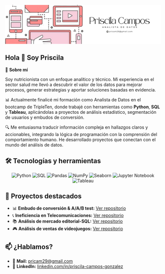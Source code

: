 ![Banner de Priscila Campos](./banner_priscila.png)

## Hola 👋 Soy Priscila

🧠 **Sobre mí**

Soy nutricionista con un enfoque analítico y técnico. Mi experiencia en el sector salud me llevó a descubrir el valor de los datos para mejorar procesos, generar estrategias y aportar soluciones basadas en evidencia.

📊 Actualmente finalicé mi formación como Analista de Datos en el bootcamp de TripleTen, donde trabajé con herramientas como **Python**, **SQL** y **Tableau**, aplicándolas a proyectos de análisis estadístico, segmentación de usuarios y embudos de conversión.

🔍 Me entusiasma traducir información compleja en hallazgos claros y accionables, integrando la lógica de programación con la comprensión del comportamiento humano. He desarrollado proyectos que conectan con el mundo del análisis de datos.

## 🛠️ Tecnologías y herramientas

<p align="center">
  <img src="https://cdn.jsdelivr.net/gh/devicons/devicon/icons/python/python-original.svg" height="40" alt="Python"/>
  <img src="https://cdn.jsdelivr.net/gh/devicons/devicon/icons/sqlite/sqlite-original.svg" height="40" alt="SQL"/>
  <img src="https://cdn.jsdelivr.net/gh/devicons/devicon/icons/pandas/pandas-original.svg" height="40" alt="Pandas"/>
  <img src="https://cdn.jsdelivr.net/gh/devicons/devicon/icons/numpy/numpy-original.svg" height="40" alt="NumPy"/>
  <img src="https://cdn.jsdelivr.net/gh/devicons/devicon/icons/seaborn/seaborn-original.svg" height="40" alt="Seaborn"/>
  <img src="https://cdn.jsdelivr.net/gh/devicons/devicon/icons/jupyter/jupyter-original.svg" height="40" alt="Jupyter Notebook"/>
  <img src="https://cdn.jsdelivr.net/gh/devicons/devicon/icons/tableau/tableau-original.svg" height="40" alt="Tableau"/>
</p>

## 📁 Proyectos destacados
- 📊 **Embudo de conversión & A/A/B test:** [Ver repositorio](https://github.com/priscilacampos/ab_test_embudo_app)
- 📞 **Ineficiencia en Telecomunicaciones:** [Ver repositorio](https://github.com/priscilacampos/ineficiencia-operadores-telecom)
- 📚 **Análisis de mercado editorial-SQL:** [Ver repositorio](https://github.com/priscilacampos/analisis-sql-editorial)
- 🎮 **Análisis de ventas de videojuegos:** [Ver repositorio](https://github.com/priscilacampos/ventas-videojuegos)

## 📫 ¿Hablamos?

- 💌 **Mail:** [pricam29@gmail.com](mailto:pricam29@gmail.com)  
- 💼 **LinkedIn:** [linkedin.com/in/priscila-campos-gonzalez](https://www.linkedin.com/in/priscila-campos-gonzalez) 
